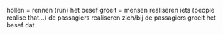 hollen = rennen (run)
het besef groeit = mensen realiseren iets (people realise that...)
de passagiers realiseren zich/bij de passagiers groeit het besef dat 